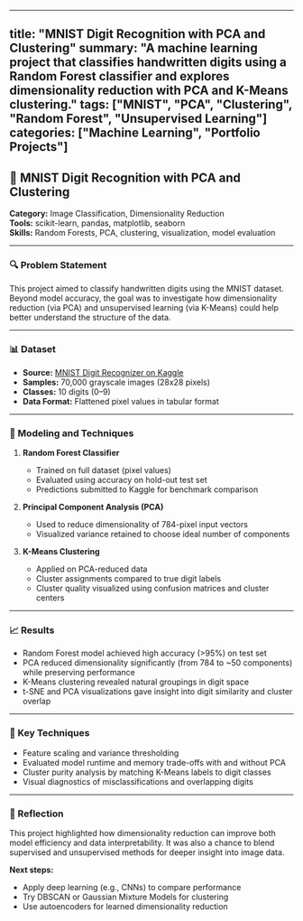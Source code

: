 
---
title: "MNIST Digit Recognition with PCA and Clustering"
summary: "A machine learning project that classifies handwritten digits using a Random Forest classifier and explores dimensionality reduction with PCA and K-Means clustering."
tags: ["MNIST", "PCA", "Clustering", "Random Forest", "Unsupervised Learning"]
categories: ["Machine Learning", "Portfolio Projects"]
---

## 🔢 MNIST Digit Recognition with PCA and Clustering

**Category:** Image Classification, Dimensionality Reduction  
**Tools:** scikit-learn, pandas, matplotlib, seaborn  
**Skills:** Random Forests, PCA, clustering, visualization, model evaluation

---

### 🔍 Problem Statement

This project aimed to classify handwritten digits using the MNIST dataset. Beyond model accuracy, the goal was to investigate how dimensionality reduction (via PCA) and unsupervised learning (via K-Means) could help better understand the structure of the data.

---

### 📊 Dataset

- **Source:** [MNIST Digit Recognizer on Kaggle](https://www.kaggle.com/competitions/digit-recognizer)  
- **Samples:** 70,000 grayscale images (28x28 pixels)  
- **Classes:** 10 digits (0–9)  
- **Data Format:** Flattened pixel values in tabular format

---

### 🧠 Modeling and Techniques

1. **Random Forest Classifier**
   - Trained on full dataset (pixel values)  
   - Evaluated using accuracy on hold-out test set  
   - Predictions submitted to Kaggle for benchmark comparison

2. **Principal Component Analysis (PCA)**
   - Used to reduce dimensionality of 784-pixel input vectors  
   - Visualized variance retained to choose ideal number of components

3. **K-Means Clustering**
   - Applied on PCA-reduced data  
   - Cluster assignments compared to true digit labels  
   - Cluster quality visualized using confusion matrices and cluster centers

---

### 📈 Results

- Random Forest model achieved high accuracy (>95%) on test set  
- PCA reduced dimensionality significantly (from 784 to ~50 components) while preserving performance  
- K-Means clustering revealed natural groupings in digit space  
- t-SNE and PCA visualizations gave insight into digit similarity and cluster overlap

---

### 🔧 Key Techniques

- Feature scaling and variance thresholding  
- Evaluated model runtime and memory trade-offs with and without PCA  
- Cluster purity analysis by matching K-Means labels to digit classes  
- Visual diagnostics of misclassifications and overlapping digits

---

### 📌 Reflection

This project highlighted how dimensionality reduction can improve both model efficiency and data interpretability. It was also a chance to blend supervised and unsupervised methods for deeper insight into image data.

**Next steps:**
- Apply deep learning (e.g., CNNs) to compare performance  
- Try DBSCAN or Gaussian Mixture Models for clustering  
- Use autoencoders for learned dimensionality reduction
